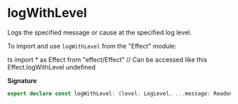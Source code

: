 # logWithLevel

Logs the specified message or cause at the specified log level.

To import and use `logWithLevel` from the "Effect" module:

ts
import \* as Effect from "effect/Effect"
// Can be accessed like this
Effect.logWithLevel
undefined

**Signature**

```ts
export declare const logWithLevel: (level: LogLevel, ...message: ReadonlyArray<any>) => Effect<void>
```
